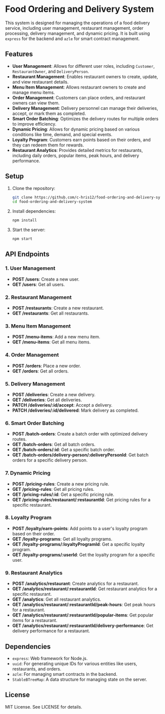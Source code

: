 
# Food Ordering and Delivery System

This system is designed for managing the operations of a food delivery service, including user management, restaurant management, order processing, delivery management, and dynamic pricing. It is built using `express` for the backend and `azle` for smart contract management.

## Features

- **User Management**: Allows for different user roles, including `Customer`, `RestaurantOwner`, and `DeliveryPerson`.
- **Restaurant Management**: Enables restaurant owners to create, update, and view restaurant details.
- **Menu Item Management**: Allows restaurant owners to create and manage menu items.
- **Order Management**: Customers can place orders, and restaurant owners can view them.
- **Delivery Management**: Delivery personnel can manage their deliveries, accept, or mark them as completed.
- **Smart Order Batching**: Optimizes the delivery routes for multiple orders to improve efficiency.
- **Dynamic Pricing**: Allows for dynamic pricing based on various conditions like time, demand, and special events.
- **Loyalty Program**: Customers earn points based on their orders, and they can redeem them for rewards.
- **Restaurant Analytics**: Provides detailed metrics for restaurants, including daily orders, popular items, peak hours, and delivery performance.

## Setup

1. Clone the repository:
    ```bash
    git clone https://github.com/c-hris12/food-ordering-and-delivery-system.git
    cd food-ordering-and-delivery-system
    ```

2. Install dependencies:
    ```bash
    npm install
    ```

3. Start the server:
    ```bash
    npm start
    ```

## API Endpoints

### 1. User Management

- **POST /users**: Create a new user.
- **GET /users**: Get all users.

### 2. Restaurant Management

- **POST /restaurants**: Create a new restaurant.
- **GET /restaurants**: Get all restaurants.

### 3. Menu Item Management

- **POST /menu-items**: Add a new menu item.
- **GET /menu-items**: Get all menu items.

### 4. Order Management

- **POST /orders**: Place a new order.
- **GET /orders**: Get all orders.

### 5. Delivery Management

- **POST /deliveries**: Create a new delivery.
- **GET /deliveries**: Get all deliveries.
- **PATCH /deliveries/:id/accept**: Accept a delivery.
- **PATCH /deliveries/:id/delivered**: Mark delivery as completed.

### 6. Smart Order Batching

- **POST /batch-orders**: Create a batch order with optimized delivery routes.
- **GET /batch-orders**: Get all batch orders.
- **GET /batch-orders/:id**: Get a specific batch order.
- **GET /batch-orders/delivery-person/:deliveryPersonId**: Get batch orders for a specific delivery person.

### 7. Dynamic Pricing

- **POST /pricing-rules**: Create a new pricing rule.
- **GET /pricing-rules**: Get all pricing rules.
- **GET /pricing-rules/:id**: Get a specific pricing rule.
- **GET /pricing-rules/restaurant/:restaurantId**: Get pricing rules for a specific restaurant.

### 8. Loyalty Program

- **POST /loyalty/earn-points**: Add points to a user's loyalty program based on their order.
- **GET /loyalty-programs**: Get all loyalty programs.
- **GET /loyalty-programs/:loyaltyProgramId**: Get a specific loyalty program.
- **GET /loyalty-programs/:userId**: Get the loyalty program for a specific user.

### 9. Restaurant Analytics

- **POST /analytics/restaurant**: Create analytics for a restaurant.
- **GET /analytics/restaurant/:restaurantId**: Get restaurant analytics for a specific restaurant.
- **GET /analytics**: Get all restaurant analytics.
- **GET /analytics/restaurant/:restaurantId/peak-hours**: Get peak hours for a restaurant.
- **GET /analytics/restaurant/:restaurantId/popular-items**: Get popular items for a restaurant.
- **GET /analytics/restaurant/:restaurantId/delivery-performance**: Get delivery performance for a restaurant.

## Dependencies

- `express`: Web framework for Node.js.
- `uuid`: For generating unique IDs for various entities like users, restaurants, and orders.
- `azle`: For managing smart contracts in the backend.
- `StableBTreeMap`: A data structure for managing state on the server.

## License

MIT License. See LICENSE for details.